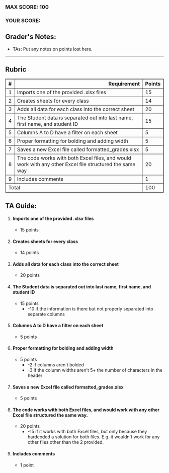 ### MAX SCORE: 100
### YOUR SCORE:  
## Grader's Notes:
- TAs: Put any notes on points lost here.
---
## Rubric

<table border="1" class="dataframe">
  <thead>
    <tr style="text-align: right;">
      <th>#</th>
      <th>Requirement</th>
      <th>Points</th>
    </tr>
  </thead>
  <tbody>
    <tr>
      <td>1</td>
      <td>Imports one of the provided .xlsx files</td>
      <td>15</td>
    </tr>
    <tr>
      <td>2</td>
      <td>Creates sheets for every class</td>
      <td>14</td>
    </tr>
    <tr>
      <td>3</td>
      <td>Adds all data for each class into the correct sheet</td>
      <td>20</td>
    </tr>
    <tr>
      <td>4</td>
      <td>The Student data is separated out into last name, first name, and student ID</td>
      <td>15</td>
    </tr>
    <tr>
      <td>5</td>
      <td>Columns A to D have a filter on each sheet</td>
      <td>5</td>
    </tr>
    <tr>
      <td>6</td>
      <td>Proper formatting for bolding and adding width</td>
      <td>5</td>
    </tr>
    <tr>
      <td>7</td>
      <td>Saves a new Excel file called formatted_grades.xlsx</td>
      <td>5</td>
    </tr>
    <tr>
      <td>8</td>
      <td>The code works with both Excel files, and would work with any other Excel file structured the same way</td>
      <td>20</td>
    </tr>
    <tr>
      <td>9</td>
      <td>Includes comments</td>
      <td>1</td>
    </tr>
    <tr>
      <td colspan="2">Total</td>
      <td>100</td>
    </tr>
  </tbody>
</table>

## TA Guide:

1. #### Imports one of the provided .xlsx files
    - 15 points

2. #### Creates sheets for every class
    - 14 points

3. #### Adds all data for each class into the correct sheet
    - 20 points

4. #### The Student data is separated out into last name, first name, and student ID
    - 15 points
      - -10 if the information is there but not properly separated into separate columns
5. #### Columns A to D have a filter on each sheet
    - 5 points

6. #### Proper formatting for bolding and adding width
    - 5 points
      - -2 if columns aren't bolded
      - -3 if the column widths aren't 5+ the number of characters in the header

7. #### Saves a new Excel file called formatted_grades.xlsx
    - 5 points

8. #### The code works with both Excel files, and would work with any other Excel file structured the same way.
    - 20 points
        - -15 if it works with both Excel files, but only because they hardcoded a solution for both files. E.g. it wouldn't work for any other files other than the 2 provided.

9. #### Includes comments
    - 1 point


